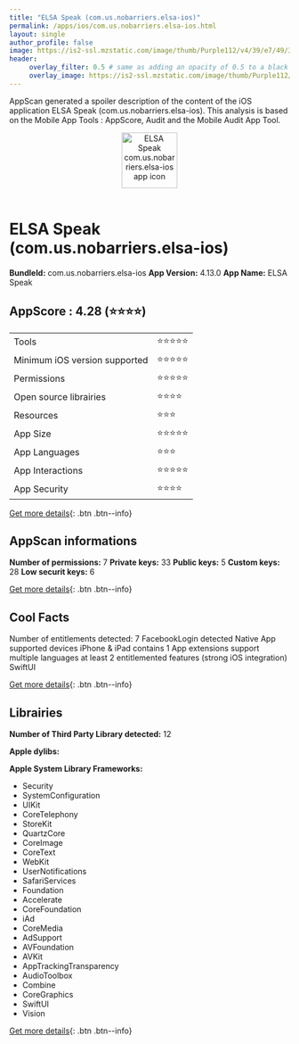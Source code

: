 ```yaml
---
title: "ELSA Speak (com.us.nobarriers.elsa-ios)"
permalink: /apps/ios/com.us.nobarriers.elsa-ios.html
layout: single
author_profile: false
image: https://is2-ssl.mzstatic.com/image/thumb/Purple112/v4/39/e7/49/39e749fc-9951-e6ec-b703-4b0997a75ebf/AppIcon-1x_U007emarketing-0-9-0-85-220.png/512x512bb.jpg
header: 
     overlay_filter: 0.5 # same as adding an opacity of 0.5 to a black background
     overlay_image: https://is2-ssl.mzstatic.com/image/thumb/Purple112/v4/39/e7/49/39e749fc-9951-e6ec-b703-4b0997a75ebf/AppIcon-1x_U007emarketing-0-9-0-85-220.png/512x512bb.jpg
---
```

AppScan generated a spoiler description of the content of the iOS application ELSA Speak (com.us.nobarriers.elsa-ios). This analysis is based on the Mobile App Tools : AppScore, Audit and the Mobile Audit App Tool.

  
  
<div style="text-align: center;"><img src="https://is2-ssl.mzstatic.com/image/thumb/Purple112/v4/39/e7/49/39e749fc-9951-e6ec-b703-4b0997a75ebf/AppIcon-1x_U007emarketing-0-9-0-85-220.png/512x512bb.jpg" width="100" height="100" alt="ELSA Speak com.us.nobarriers.elsa-ios app icon"></div></br>
  
# ELSA Speak (com.us.nobarriers.elsa-ios)

**BundleId:** com.us.nobarriers.elsa-ios
**App Version:** 4.13.0
**App Name:** ELSA Speak


## AppScore : 4.28 (⭐️⭐️⭐️⭐️) 

<table>
<tr><td> Tools </td><td> ⭐️⭐️⭐️⭐️⭐️ </td></tr>
<tr><td> Minimum iOS version supported </td><td> ⭐️⭐️⭐️⭐️⭐️ </td></tr>
<tr><td> Permissions </td><td> ⭐️⭐️⭐️⭐️⭐️ </td></tr>
<tr><td> Open source librairies </td><td> ⭐️⭐️⭐️⭐️ </td></tr>
<tr><td> Resources </td><td> ⭐️⭐️⭐️ </td></tr>
<tr><td> App Size </td><td> ⭐️⭐️⭐️⭐️⭐️ </td></tr>
<tr><td> App Languages </td><td> ⭐️⭐️⭐️ </td></tr>
<tr><td> App Interactions </td><td> ⭐️⭐️⭐️⭐️⭐️ </td></tr>
<tr><td> App Security </td><td> ⭐️⭐️⭐️⭐️ </td></tr>
</table>

[Get more details](/pricing.html){: .btn .btn--info}  
  
## AppScan informations 

**Number of permissions:** 7
**Private keys:** 33
**Public keys:** 5
**Custom keys:** 28
**Low securit keys:** 6
  
[Get more details](/pricing.html){: .btn .btn--info}

## Cool Facts

Number of entitlements detected: 7
FacebookLogin detected
Native App
supported devices iPhone & iPad
contains 1 App extensions
support multiple languages
at least 2 entitlemented features (strong iOS integration)
SwiftUI
  
[Get more details](/pricing.html){: .btn .btn--info}

## Librairies 
**Number of Third Party Library detected:** 12

**Apple dylibs:**


**Apple System Library Frameworks:**
- Security
- SystemConfiguration
- UIKit
- CoreTelephony
- StoreKit
- QuartzCore
- CoreImage
- CoreText
- WebKit
- UserNotifications
- SafariServices
- Foundation
- Accelerate
- CoreFoundation
- iAd
- CoreMedia
- AdSupport
- AVFoundation
- AVKit
- AppTrackingTransparency
- AudioToolbox
- Combine
- CoreGraphics
- SwiftUI
- Vision


  
[Get more details](/pricing.html){: .btn .btn--info}

